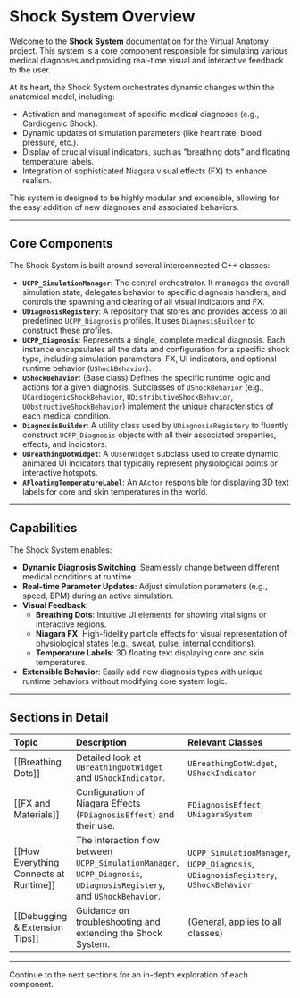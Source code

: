 # Shock System Overview

Welcome to the **Shock System** documentation for the Virtual Anatomy project. This system is a core component responsible for simulating various medical diagnoses and providing real-time visual and interactive feedback to the user.

At its heart, the Shock System orchestrates dynamic changes within the anatomical model, including:
* Activation and management of specific medical diagnoses (e.g., Cardiogenic Shock).
* Dynamic updates of simulation parameters (like heart rate, blood pressure, etc.).
* Display of crucial visual indicators, such as "breathing dots" and floating temperature labels.
* Integration of sophisticated Niagara visual effects (FX) to enhance realism.

This system is designed to be highly modular and extensible, allowing for the easy addition of new diagnoses and associated behaviors.

---

## Core Components

The Shock System is built around several interconnected C++ classes:

* **`UCPP_SimulationManager`**: The central orchestrator. It manages the overall simulation state, delegates behavior to specific diagnosis handlers, and controls the spawning and clearing of all visual indicators and FX.
* **`UDiagnosisRegistery`**: A repository that stores and provides access to all predefined `UCPP_Diagnosis` profiles. It uses `DiagnosisBuilder` to construct these profiles.
* **`UCPP_Diagnosis`**: Represents a single, complete medical diagnosis. Each instance encapsulates all the data and configuration for a specific shock type, including simulation parameters, FX, UI indicators, and optional runtime behavior (`UShockBehavior`).
* **`UShockBehavior`**: (Base class) Defines the specific runtime logic and actions for a given diagnosis. Subclasses of `UShockBehavior` (e.g., `UCardiogenicShockBehavior`, `UDistributiveShockBehavior`, `UObstructiveShockBehavior`) implement the unique characteristics of each medical condition.
* **`DiagnosisBuilder`**: A utility class used by `UDiagnosisRegistery` to fluently construct `UCPP_Diagnosis` objects with all their associated properties, effects, and indicators.
* **`UBreathingDotWidget`**: A `UUserWidget` subclass used to create dynamic, animated UI indicators that typically represent physiological points or interactive hotspots.
* **`AFloatingTemperatureLabel`**: An `AActor` responsible for displaying 3D text labels for core and skin temperatures in the world.

---

## Capabilities

The Shock System enables:
* **Dynamic Diagnosis Switching**: Seamlessly change between different medical conditions at runtime.
* **Real-time Parameter Updates**: Adjust simulation parameters (e.g., speed, BPM) during an active simulation.
* **Visual Feedback**:
    * **Breathing Dots**: Intuitive UI elements for showing vital signs or interactive regions.
    * **Niagara FX**: High-fidelity particle effects for visual representation of physiological states (e.g., sweat, pulse, internal conditions).
    * **Temperature Labels**: 3D floating text displaying core and skin temperatures.
* **Extensible Behavior**: Easily add new diagnosis types with unique runtime behaviors without modifying core system logic.

---

## Sections in Detail

| Topic                                | Description                                                               | Relevant Classes                             |
| :----------------------------------- | :------------------------------------------------------------------------ | :------------------------------------------- |
| [[Breathing Dots]]                 | Detailed look at `UBreathingDotWidget` and `UShockIndicator`.             | `UBreathingDotWidget`, `UShockIndicator`     |
| [[FX and Materials]]               | Configuration of Niagara Effects (`FDiagnosisEffect`) and their use.    | `FDiagnosisEffect`, `UNiagaraSystem`         |
| [[How Everything Connects at Runtime]] | The interaction flow between `UCPP_SimulationManager`, `UCPP_Diagnosis`, `UDiagnosisRegistery`, and `UShockBehavior`. | `UCPP_SimulationManager`, `UCPP_Diagnosis`, `UDiagnosisRegistery`, `UShockBehavior` |
| [[Debugging & Extension Tips]]     | Guidance on troubleshooting and extending the Shock System.             | (General, applies to all classes)            |

---

Continue to the next sections for an in-depth exploration of each component.